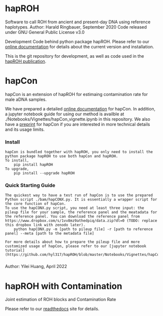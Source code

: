 # hapROH
Software to call ROH from ancient and present-day DNA using reference haplotypes.
Author: Harald Ringbauer, September 2020
Code released under GNU General Public License v3.0

Development Code behind python package hapROH. Please refer to our [online documentation](https://haproh.readthedocs.io/en/latest/tutorial.html) for details about the current version and installation.

This is the git repository for development, as well as code used in the [hapROH publication](https://doi.org/10.1038/s41467-021-25289-w).


# hapCon
hapCon is an extension of hapROH for estimaing contamination rate for male aDNA samples.

We have prepared a detailed [online documentation](https://haproh.readthedocs.io/en/latest/hapCON.html) for hapCon. In addition, a jupyter notebook guide for using our method is availble at ./Notebooks/Vignettes/hapCon_vignette.ipynb in this repository. We also have a [preprint](https://www.biorxiv.org/content/10.1101/2021.12.20.473429v1) for hapCon if you are interested in more technical details and its usage limits.

### Install
    hapCon is bundled together with hapROH, you only need to install the python package hapROH to use both hapCon and hapROH.
    To install,
        pip install hapROH
    To upgrade,
        pip install --upgrade hapROH

### Quick Starting Guide
    The quickest way to have a test run of hapCon is to use the prepared Python script ./bam/hapCONX.py. It is essentially a wrapper script for the core function of hapCon.
    To use the hapCONX.py script, you need at least three input: the pileup file for your sample, the reference panel and the meatadata for the reference panel. You can download the reference panel from https://www.dropbox.com/s/1vv8mz9athedpiq/data.zip?dl=0 (TODO: replace this dropbox link with zenodo later). 
        python hapCONX.py -m [path to pileup file] -r [path to reference panel] --meta [path to the metadata file]
    
    For more details about how to prepare the pileup file and more customized usage of hapCon, please refer to our [jupyter notebook tutorial](https://github.com/hyl317/hapROH/blob/master/Notebooks/Vignettes/hapCon_vignette.ipynb).

###

Author: Yilei Huang, April 2022

# hapROH with Contamination
Joint estimation of ROH blocks and Contamination Rate

Please refer to our [readthedocs](https://haproh.readthedocs.io/en/latest/hapROH_with_contamination.html) site for details.

<!-- # hapROH
Software to call ROH from ancient and present-day DNA using reference haplotypes.
Author: Harald Ringbauer, September 2020
Code released under GNU General Public License v3.0

Development Code behind python package hapROH.
See https://pypi.org/project/hapROH/ for detail about the current version and installation.

This is the git repository for development, as well as code used in the hapROH publication
(Preprint at https://doi.org/10.1101/2020.05.31.126912)

This code is desgined to run on the University of Chicago midway cluster, which uses a `slurm` job scheduling system.

The code behind the hapROH package can be found in `./package/`

Large data is not shared (the `./Data` folder is git-ignored) via github. You will need to download empirical data. You can download the reference data as explained on the Pip Project site. https://pypi.org/project/hapROH/. Alternatively you can download the 1000G data directly and run the notebooks to process them into the required hdf5 format (see below). For simulated data, you can generate data via running the simulation notebooks described below.




# Internal notes about folder structure:

## Data Preparation:
This scripts can prepare the reference data

For 1240k reference data:
There is a notebook `prepare_1000genomes.ipynb`:
It downloads 1000 Genomes to local machine and prepares
downsampled and clean 1240k data (subsampled to biallelic SNPs), and saves it to hdf5

## Running the HMM

### Running Modes:
cython=
0: Python Fwd/Bwd Algorithm
1: Full Cython Algorithm
2: Optimized Cython Algorithm (linear Nr. references, full Linkage Map Model)

### Produce C extension
In order to run the code, you need to build the C extension that implements the forward/backward pass. If you do not install hapROH via PIP or wish to use the development version, you have to compile the C extension yourself. You can do this via:

Switch to the C folder and build the extensions via:

cd package/hapsburg   
module load gcc  
module load python  
cythonize -a -i cfunc.pyx  
  
This compiles a C file into package/hapsburg. Manually importing `from hapsburg.PackagesSupport.hapsburg_run import hapsb_ind` makes you use these file.d

Tested with gcc/6.1 and python/anaconda-2020.02

# Folders:
## Data
./Data Folder is git-ignored. That's where the data goes into.

## /1000 Genome Folder Structure

### /Individuals
Contains one column lists of individuals to use

### /Markers
Contains 1240k Eigenstrat .snp, that specifies genomic position and map position of every SNP

### /Autosome VCF
Contains the input VCFs, downloaded from 1000 Genomes

### Autosome VCF/Subset
Contains also the processed VCFs, downsampled to 

## HDF5
### \FULLHDF5
Contains the full HDF5s (used temporarily to create downsampled HDF5s)

### \1240kHDF5
Contains the final product. Downsampled hdf5s to 1240k biallelic SNPs

## \ReichLabEigenstrat
Contains the Eigenstrat from the Reich website. Use script in ./Notebooks/PrepareData/prepare_Reich_Eigenstrat to download and unzip it.



# How to run notebooks on cluster
Assumes that the cluster uses a `slurm` job scheduling system.

First run: 
`sbatch ./jupyter.sbatch`

and then collect the URL from the .err file of the job. 

Afterwards: Do not forget to scancel the job otherwise it runs until the time limit is hit.

This allows one to run memory or cpu-intense tasks via a notebook on the cluster.

For debugging/info: Show job account information for a specific job:
sacct -j jobid --format=User,JobID,Jobname,partition,state,time,start,end,elapsed,MaxRss,MaxVMSize,nnodes,ncpus,nodelist



## Notebooks to run for creation of data used in paper
Notebooks to run hapROH in parallel on simulated as well as empirical data are found in
`./Notebooks/ParallelRuns/`

these run Hapsburg in a parallelized fashion, assuming that the notebook is run on a cluster with enough nodes (which can be set). The general strategy is to produce lists of parameter files (with one list of parameters per run, e.g. which individual and chromosome), which are then spread out by 'pool.starmap' to nodes via a multirun function.

## Also: hapROH  can be run on cluster with slurm:
Code can be found in ./cluster_runs/

Usually the submission scripts are written as array jobs:
Each folder contains a python file that runs a single individual, taking an integer as input. The scripts map this integer to individuals using the accoring meta files (somewhere in ./data/)

The second file in each folder is `slurm_batch.sh` which is the shell submission script. Modify the .sh scripts to specify what batch to run (i.e. how many and which individuals to submit)

They are submitted with:
`sbatch slurm_batch.sh`

Usually Analysis per chromosomes are run, and results saved into folders: basefolder/iid/chr0/

There is a helper function `combine_individual_data` from `./packagesSupport/parallel_runs/helper_functions` that combines these results per Chromosome into a .csv per Individual, with a option to delete the Chromosome Result folder to save space. For detailled downstream analysis (e.g. of the Posterior), the `delete` argument has to be False to keep the posterior file. The standard output ist `base_folder/IID_roch_full.csv`

## Further Processing per Individual:
These jobs produce summary files for each individual (ususally with `iid_roh_full.csv`) with fields
(Start,End,StartM,EndM,length,lengthM,iid,ch)

These are then further post-process with functions in `./packagesSupport/pp_individual_roh_csvs.py`.

The ususual structure of doing this is:

1) Produce list of paths to .csvs
2) Iterate over these csvs, extract and postprocess (e.g. gap-merging) these
3) These are then merged into one master .csv file with the fields, saved as `combined_roh.csv` with columns
(iid, pop, max_roh, sum_roh, n_roh, lat, lon, age), where some summary details can be merged back in from the master meta dataframe. The function to do so can be found in pp_individual_roh_csvs.py in PackagesSupport. This function is typically called in the ParallelRun notebooks, towards the end

One example of this workflow: `./Notebooks/PrepareData/roh_process.ipynb`

### Combining Different Datasets
These combined csvs are then combined again in 'combine_roh_results.ipynb' into one giant master dataframe. In this function, also "region" columns are defined, which are the basis for downstream processing.

### Example: Antonio 2019 Individuals
There is a notebook in `Notebooks/PrepareData` to prepare the Meta, as well as the hdf5 in the right format.
All individuals can be sbatched via a script in `packagesSupport/cluster_runs/Antonio_callROH/`
Singe Individuals can be rerun with `./Notebooks/ParallelRuns/parallel_antonio19.ipynb`. In this file, there is also the code to combine all indivdiual
outputs into one summary .csv, that can than be used for downstream analysis (such as plotting all individuals)


## Plotting of Overall Results
Notebooks that plot the data can be found in `./Notebooks/figures/`

In particular, posterior plotting is found in `plot_posetrior.ipynb`.

Geographic and temporal figure production is found in `plot_map_ROH.ipynb`


### Peak Memory Requirements:
For pseudo-haploid 1240k data: 2-10 gb per Chromosome (during Internal Calculations), depending on target coverage.

Total runtime single CPU (Intel Xeon E5-2680 v4 (2.40GHz) processor) for one individual (22 Autosomes): Up to 15 minutes.



## Testing BCFTOOLS and PLINK

Notebooks that wrap shell commands for these two are found in `./Notebooks/PLINK`.

General strategy: Analyze the Mosaic Individuals with copied in ROH blocks. For that run the tools on the datasets with 100 individuals.
First transfer H5 to VCF (for BCFTOOLS also the PL genotype likelihood field in bcftools is needed). Tools for that conversion are found in `./PackagesSupport/h5_python/h5_functions.py`.

After running the VCF (saving into output folders, after transforming to rough "HAPSBURG" ROH format), 2) split up the output .csv (or dataframe) into the individual output folders. These can then be analyzed in the same way as HAPSBURG outputs, with tools in `./Notebooks/Mosaic1000G_Analysis` -->
